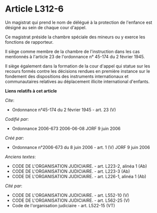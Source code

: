 # Article L312-6

Un magistrat qui prend le nom de délégué à la protection de l'enfance est désigné au sein de chaque cour d'appel. 

Ce magistrat préside la chambre spéciale des mineurs ou y exerce les fonctions de rapporteur. 

Il siège comme membre de la chambre de l'instruction dans les cas mentionnés à l'article 23 de l'ordonnance n° 45-174 du 2
février 1945. 

Il siège également dans la formation de la cour d'appel qui statue sur les recours formés contre les décisions rendues en
première instance sur le fondement des dispositions des instruments internationaux et communautaires relatives au déplacement
illicite international d'enfants.

**Liens relatifs à cet article**

_Cite_:

  - Ordonnance n°45-174 du 2 février 1945 - art. 23 (V)

_Codifié par_:

  - Ordonnance 2006-673 2006-06-08 JORF 9 juin 2006

_Créé par_:

  - Ordonnance n°2006-673 du 8 juin 2006 - art. 1 (V) JORF 9 juin 2006

_Anciens textes_:

  - CODE DE L'ORGANISATION JUDICIAIRE. - art. L223-2, alinéa 1 (Ab)
  - CODE DE L'ORGANISATION JUDICIAIRE. - art. L223-3 (Ab)
  - CODE DE L'ORGANISATION JUDICIAIRE. - art. L226-1, alinéa 1 (Ab)

_Cité par_:

  - CODE DE L'ORGANISATION JUDICIAIRE. - art. L552-10 (V)
  - CODE DE L'ORGANISATION JUDICIAIRE. - art. L562-25 (V)
  - Code de l'organisation judiciaire - art. L522-15 (VT)
